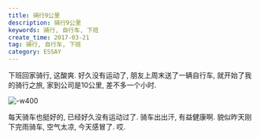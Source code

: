```yaml
---
title: 骑行9公里
description: 骑行9公里
keywords: 骑行, 自行车, 下班
create_time: 2017-03-21
tag: 骑行, 自行车, 下班
category: ESSAY
---
```


下班回家骑行, 这酸爽. 
好久没有运动了, 朋友上周末送了一辆自行车, 就开始了我的骑行之旅, 家到公司是10公里, 差不多一个小时. 

![-w400](/images/posts/14901031391476.jpg)


每天骑车也挺好的, 已经好久没有运动过了. 骑车出出汗, 有益健康啊. 
貌似昨天刚下完雨骑车, 空气太凉, 今天感冒了. 哎. 

